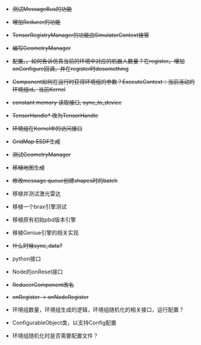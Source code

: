 - ~~测试MessageBus的功能~~
- ~~增加Reducer的功能~~
- ~~TensorRegistryManager的功能由SimulatorContext接管~~
- ~~编写GeometryManager~~
- ~~配置。。如何告诉仿真当前的环境中对应的机器人数量？在register。增加onConfigure回调，并在register时dosomething~~
- ~~Component如何在运行时获得环境组的参数？ExecuteContext：当前活动的环境组id。当前Kernel~~
- ~~constant memory 读取接口, sync_to_device~~
- ~~TensorHandle* 改为TensorHandle~~
- ~~环境组在Kernel中的访问接口~~
- ~~GridMap ESDF生成~~
- ~~测试GeometryManager~~
- ~~移植地图生成~~
- ~~修改message queue创建shapes时的batch~~
- 移植并测试激光雷达
- 移植一个brax引擎测试
- 移植原有初始pbd版本引擎
- 移植Geniue引擎的相关实现

- ~~什么时候sync_data?~~

- python接口
- Node的onReset接口

- ~~ReducerComponent改名~~
- ~~onRegister -> onNodeRegister~~

- 环境组数量，环境组生成的逻辑，环境组随机化的相关接口，运行配置？
- ConfigurableObject类，以支持Config配置
- 环境组随机化时是否需要配置文件？
